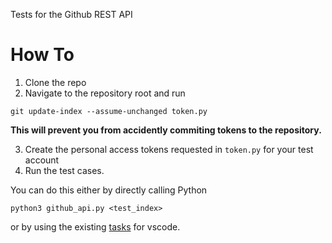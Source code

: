 Tests for the Github REST API

# How To

1. Clone the repo
2. Navigate to the repository root and run

```
git update-index --assume-unchanged token.py
```

**This will prevent you from accidently commiting tokens to the repository.**

3. Create the personal access tokens requested in `token.py` for your test account
4. Run the test cases.

You can do this either by directly calling Python

```
python3 github_api.py <test_index>
```

or by using the existing [tasks](.vscode/tasks.json) for vscode.
